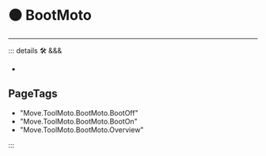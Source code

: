 
# 🟠 <move>BootMoto</move>

---

<!-- =================================================== -->
<!-- =================================================== -->
<!-- =================================================== -->
<!-- =================================================== -->
<!-- =================================================== -->
::: details 🛠 <dev>&&&</dev>



-



<h2>PageTags</h2>

- "Move.ToolMoto.BootMoto.BootOff"
- "Move.ToolMoto.BootMoto.BootOn"
- "Move.ToolMoto.BootMoto.Overview"

:::
